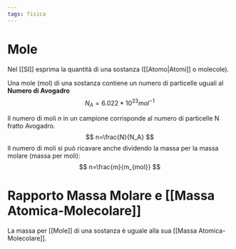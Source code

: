 ```yaml
---
tags: fisica
---
```

# Mole
Nel [[SI]] esprima la quantità di una sostanza ([[Atomo|Atomi]] o molecole).

Una mole (mol) di una sostanza contiene un numero di particelle uguali al __Numero di Avogadro__
$$
N_A=6.022*10^{23} mol^{-1}
$$

Il numero di moli _n_ in un campione corrisponde al numero di particelle N fratto Avogadro.
$$
n=\frac{N}{N_A}
$$
Il numero di moli si può ricavare anche dividendo la massa per la massa molare (massa per moli):
$$
n=\frac{m}{m_{mol}}
$$

# Rapporto Massa Molare e [[Massa Atomica-Molecolare]] 
La massa per [[Mole]] di una sostanza è uguale alla sua [[Massa Atomica-Molecolare]].